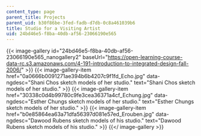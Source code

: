 ```yaml
---
content_type: page
parent_title: Projects
parent_uid: b30f86be-3fed-fadb-d7db-0c8a461039b6
title: Studio for a Visiting Artist
uid: 24bd46e5-f8ba-40db-af56-23066190e565
---
```


{{< image-gallery id="24bd46e5-f8ba-40db-af56-23066190e565_nanogallery2" baseUrl="https://open-learning-course-data-rc.s3.amazonaws.com/4-191-introduction-to-integrated-design-fall-2006/" >}}
{{< image-gallery-item href="0a0666b0091271ae394b6b4207c9f1fd_Echo.jpg" data-ngdesc="Shani Chos sketch models of her studio." text="Shani Chos sketch models of her studio." >}}
{{< image-gallery-item href="30338c0d4b99780c9fe3cea36371a4cf_Echung.jpg" data-ngdesc="Esther Chungs sketch models of her studio." text="Esther Chungs sketch models of her studio." >}}
{{< image-gallery-item href="b0e85864ea63a71dfa56397d081e57ed_Erouben.jpg" data-ngdesc="Dawood Rubens sketch models of his studio." text="Dawood Rubens sketch models of his studio." >}}
{{</ image-gallery >}}